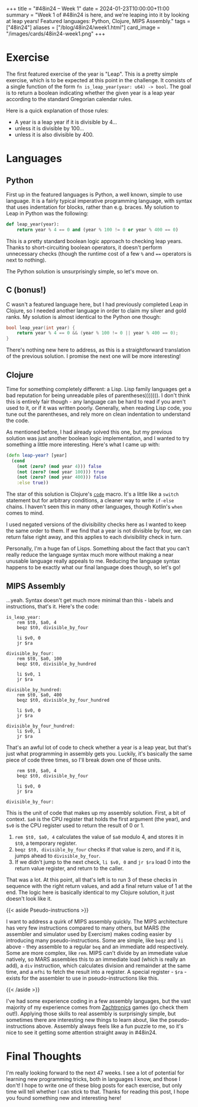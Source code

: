 +++
title = "#48in24 – Week 1"
date = 2024-01-23T10:00:00+11:00
summary = "Week 1 of #48in24 is here, and we're leaping into it by looking at leap years! Featured languages: Python, Clojure, MIPS Assembly."
tags = ["48in24"]
aliases = ["/blog/48in24/week1.html"]
card_image = "/images/cards/48in24-week1.png"
+++

<h1>Exercise</h1>

The first featured exercise of the year is "Leap". This is a pretty simple exercise, which is to be expected at this point in the challenge. It consists of a single function of the form `fn is_leap_year(year: u64) -> bool`. The goal is to return a boolean indicating whether the given year is a leap year according to the standard Gregorian calendar rules.

Here is a quick explanation of those rules:
- A year is a leap year if it is divisible by 4...
- unless it is divisible by 100...
- unless it is also divisible by 400.

# Languages

## Python

First up in the featured languages is Python, a well known, simple to use language. It is a fairly typical imperative programming language, with syntax that uses indentation for blocks, rather than e.g. braces. My solution to Leap in Python was the following:

```python
def leap_year(year):
    return year % 4 == 0 and (year % 100 != 0 or year % 400 == 0)
```

This is a pretty standard boolean logic approach to checking leap years. Thanks to short-circuiting boolean operators, it doesn't perform unnecessary checks (though the runtime cost of a few `%` and `==` operators is next to nothing).

The Python solution is unsurprisingly simple, so let's move on.

## C (bonus!)

C wasn't a featured language here, but I had previously completed Leap in Clojure, so I needed another language in order to claim my silver and gold ranks. My solution is almost identical to the Python one though:

```c
bool leap_year(int year) {
    return year % 4 == 0 && (year % 100 != 0 || year % 400 == 0);
}
```

There's nothing new here to address, as this is a straightforward translation of the previous solution. I promise the next one will be more interesting!

## Clojure

Time for something completely different: a Lisp. Lisp family languages get a bad reputation for being unreadable piles of parentheses))))))). I don't think this is entirely fair though - any language can be hard to read if you aren't used to it, or if it was written poorly. Generally, when reading Lisp code, you tune out the parentheses, and rely more on clean indentation to understand the code.

As mentioned before, I had already solved this one, but my previous solution was just another boolean logic implementation, and I wanted to try something a little more interesting. Here's what I came up with:

```clojure
(defn leap-year? [year]
  (cond
    (not (zero? (mod year 4))) false
    (not (zero? (mod year 100))) true
    (not (zero? (mod year 400))) false
    :else true))
```

The star of this solution is Clojure's [`code`](https://clojuredocs.org/clojure.core/cond) macro. It's a little like a `switch` statement but for arbitrary conditions, a cleaner way to write `if-else` chains. I haven't seen this in many other languages, though Kotlin's `when` comes to mind.

I used negated versions of the divisibility checks here as I wanted to keep the same order to them. If we find that a year is not divisible by four, we can return false right away, and this applies to each divisibility check in turn.

Personally, I'm a huge fan of Lisps. Something about the fact that you can't really reduce the language syntax much more without making a near unusable language really appeals to me. Reducing the language syntax happens to be exactly what our final language does though, so let's go!

## MIPS Assembly

...yeah. Syntax doesn't get much more minimal than this - labels and instructions, that's it. Here's the code:

```gas
is_leap_year:
    rem $t0, $a0, 4
    beqz $t0, divisible_by_four

    li $v0, 0
    jr $ra

divisible_by_four:
    rem $t0, $a0, 100
    beqz $t0, divisible_by_hundred

    li $v0, 1
    jr $ra

divisible_by_hundred:
    rem $t0, $a0, 400
    beqz $t0, divisible_by_four_hundred

    li $v0, 0
    jr $ra

divisible_by_four_hundred:
    li $v0, 1
    jr $ra
```

That's an awful lot of code to check whether a year is a leap year, but that's just what programming in assembly gets you. Luckily, it's basically the same piece of code three times, so I'll break down one of those units.

```gas
    rem $t0, $a0, 4
    beqz $t0, divisible_by_four

    li $v0, 0
    jr $ra

divisible_by_four:
```

This is the unit of code that makes up my assembly solution. First, a bit of context. `$a0` is the CPU register that holds the first argument (the year), and `$v0` is the CPU register used to return the result of 0 or 1.

1. `rem $t0, $a0, 4` calculates the value of `$a0` modulo 4, and stores it in `$t0`, a temporary register.
2. `beqz $t0, divisible_by_four` checks if that value is zero, and if it is, jumps ahead to `divisible_by_four`.
3. If we didn't jump to the next check, `li $v0, 0` and `jr $ra` load 0 into the return value register, and return to the caller.

That was a lot. At this point, all that's left is to run 3 of these checks in sequence with the right return values, and add a final return value of 1 at the end. The logic here is basically identical to my Clojure solution, it just doesn't look like it.

{{< aside Pseudo-instructions >}}

I want to address a quirk of MIPS assembly quickly. The MIPS architecture has very few instructions compared to many others, but MARS (the assembler and simulator used by Exercism) makes coding easier by introducing many pseudo-instructions. Some are simple, like `beqz` and `li` above - they assemble to a regular `beq` and an immediate add respectively. Some are more complex, like `rem`. MIPS can't divide by an immediate value natively, so MARS assembles this to an immediate load (which is really an add), a `div` instruction, which calculates division and remainder at the same time, and a `mfhi` to fetch the result into a register. A special register - `$ra` - exists for the assembler to use in pseudo-instructions like this.

{{< /aside >}}

I've had some experience coding in a few assembly languages, but the vast majority of my experience comes from [Zachtronics](https://www.zachtronics.com/) games (go check them out!). Applying those skills to real assembly is surprisingly simple, but sometimes there are interesting new things to learn about, like the pseudo-instructions above. Assembly always feels like a fun puzzle to me, so it's nice to see it getting some attention straight away in #48in24.

# Final Thoughts

I'm really looking forward to the next 47 weeks. I see a lot of potential for learning new programming tricks, both in languages I know, and those I don't! I hope to write one of these blog posts for each exercise, but only time will tell whether I can stick to that. Thanks for reading this post, I hope you found something new and interesting here!

